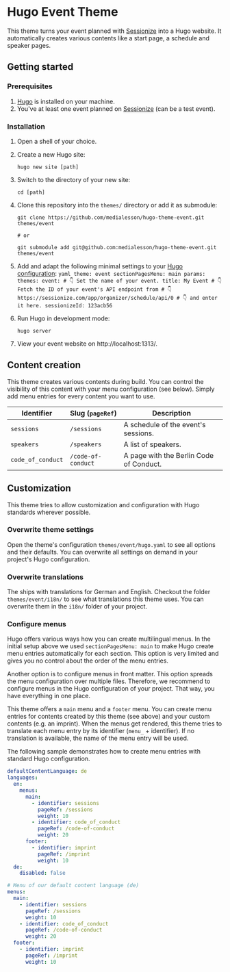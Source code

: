 # Hugo Event Theme

This theme turns your event planned with
[Sessionize](https://sessionize.com/) into a Hugo website. It automatically
creates various contents like a start page, a schedule and speaker pages.

## Getting started

### Prerequisites

1. [Hugo](https://gohugo.io/installation/) is installed on your machine.
2. You've at least one event planned on [Sessionize](https://sessionize.com/) (can be a test event).

### Installation

1. Open a shell of your choice.
2. Create a new Hugo site:
   ```shell
   hugo new site [path]
   ```
3. Switch to the directory of your new site:
   ```shell
   cd [path]
   ```
4. Clone this repository into the `themes/` directory or add it as submodule:

   ```shell
   git clone https://github.com/medialesson/hugo-theme-event.git themes/event

   # or

   git submodule add git@github.com:medialesson/hugo-theme-event.git themes/event
   ```

5. Add and adapt the following minimal settings to your [Hugo
   configuration](https://gohugo.io/getting-started/configuration/):
   `yaml
    theme: event
    sectionPagesMenu: main
    params:
        themes:
            event:
                # 👇 Set the name of your event.
                title: My Event
                # 👇 Fetch the ID of your event's API endpoint from
                # 👇 https://sessionize.com/app/organizer/schedule/api/0
                # 👇 and enter it here.
                sessionizeId: 123acb56
    `
6. Run Hugo in development mode:
   ```shell
   hugo server
   ```
7. View your event website on http://localhost:1313/.

## Content creation

This theme creates various contents during build. You can control the visibility
of this content with your menu configuration (see below). Simply add menu
entries for every content you want to use.

| Identifier        | Slug (`pageRef`)   | Description                             |
| ----------------- | ------------------ | --------------------------------------- |
| `sessions`        | `/sessions`        | A schedule of the event's sessions.     |
| `speakers`        | `/speakers`        | A list of speakers.                     |
| `code_of_conduct` | `/code-of-conduct` | A page with the Berlin Code of Conduct. |

## Customization

This theme tries to allow customization and configuration with Hugo standards
wherever possible.

### Overwrite theme settings

Open the theme's configuration `themes/event/hugo.yaml` to see all options
and their defaults. You can overwrite all settings on demand in your project's
Hugo configuration.

### Overwrite translations

The ships with translations for German and English. Checkout the folder
`themes/event/i18n/` to see what translations this theme uses. You can
overwrite them in the `i18n/` folder of your project.

### Configure menus

Hugo offers various ways how you can create multilingual menus. In the initial
setup above we used `sectionPagesMenu: main` to make Hugo create menu entries
automatically for each section. This option is very limited and gives you no
control about the order of the menu entries.

Another option is to configure menus in front matter. This option spreads the
menu configuration over multiple files. Therefore, we recommend to configure
menus in the Hugo configuration of your project. That way, you have everything
in one place.

This theme offers a `main` menu and a `footer` menu. You can create menu entries
for contents created by this theme (see above) and your custom contents (e.g. an
imprint). When the menus get rendered, this theme tries to translate each menu
entry by its identifier (`menu_` + identifier). If no translation is available,
the name of the menu entry will be used.

The following sample demonstrates how to create menu entries with standard Hugo
configuration.

```yaml
defaultContentLanguage: de
languages:
  en:
    menus:
      main:
        - identifier: sessions
          pageRef: /sessions
          weight: 10
        - identifier: code_of_conduct
          pageRef: /code-of-conduct
          weight: 20
      footer:
        - identifier: imprint
          pageRef: /imprint
          weight: 10
  de:
    disabled: false

# Menu of our default content language (de)
menus:
  main:
    - identifier: sessions
      pageRef: /sessions
      weight: 10
    - identifier: code_of_conduct
      pageRef: /code-of-conduct
      weight: 20
  footer:
    - identifier: imprint
      pageRef: /imprint
      weight: 10
```
